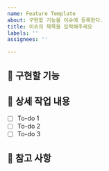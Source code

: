 ```yaml
---
name: Feature Template
about: 구현할 기능을 이슈에 등록한다.
title: 이슈의 제목을 입력해주세요
labels: ''
assignees: ''

---
```


## 🤷 구현할 기능

## 🔨 상세 작업 내용

- [ ] To-do 1
- [ ] To-do 2
- [ ] To-do 3

## 📄 참고 사항
